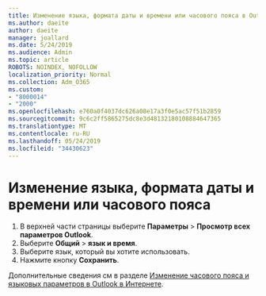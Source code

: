 ```yaml
---
title: Изменение языка, формата даты и времени или часового пояса в Outlook в Интернете
ms.author: daeite
author: daeite
manager: joallard
ms.date: 5/24/2019
ms.audience: Admin
ms.topic: article
ROBOTS: NOINDEX, NOFOLLOW
localization_priority: Normal
ms.collection: Adm_O365
ms.custom:
- "8000014"
- "2000"
ms.openlocfilehash: e760a0f4037dc626a08e17a3f0e5ac57f51b2859
ms.sourcegitcommit: 9c6c2ff5865275dc8e3d48132180108884647365
ms.translationtype: MT
ms.contentlocale: ru-RU
ms.lasthandoff: 05/24/2019
ms.locfileid: "34430623"
---
```

# <a name="change-your-language-date-and-time-format-or-time-zone"></a>Изменение языка, формата даты и времени или часового пояса

1. В верхней части страницы выберите **Параметры** > **Просмотр всех параметров Outlook**.
2. Выберите **Общий** > **язык и время**.
3. Выберите язык, который вы хотите использовать.
4. Нажмите кнопку **Сохранить**.

Дополнительные сведения см в разделе [Изменение часового пояса и языковых параметров в Outlook в Интернете](https://support.office.com/article/65239869-12e7-4a9d-bca1-76b0ad7ce273).